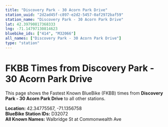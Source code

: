 ```yaml
---
title: "Discovery Park - 30 Acorn Park Drive"
station_uuid: "2d2ad45f-c897-e2d2-5457-0af2972baf59"
station_name: "Discovery Park - 30 Acorn Park Drive"
lat: 42.39790817368333
lng: -71.14797130814623
bluebike_ids: ["414", "M32066"]
all_names: ["Discovery Park - 30 Acorn Park Drive"]
type: "station"
---
```


# FKBB Times from Discovery Park - 30 Acorn Park Drive

This page shows the Fastest Known BlueBike (FKBB) times from **Discovery Park - 30 Acorn Park Drive** to all other stations.

**Location:** 42.34775567, -71.1356758  
**BlueBike Station IDs:** D32072  
**All Known Names:** Walbridge St at Commonwealth Ave

